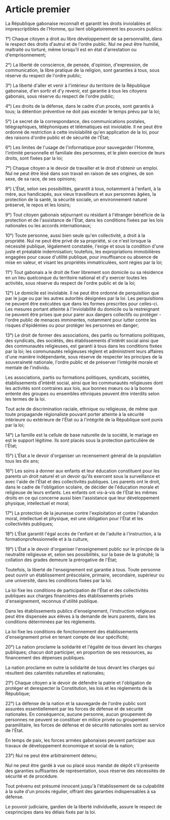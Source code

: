 # Article premier

La République gabonaise reconnaît et garantit les droits inviolables et imprescriptibles de l'Homme, qui lient obligatoirement les pouvoirs publics:

1°) Chaque citoyen a droit au libre développement de sa personnalité, dans le respect des droits d'autrui et de l'ordre public. Nul ne peut être humilié, maltraité ou torturé, même lorsqu'il est en état d'arrestation ou d'emprisonnement;

2°) La liberté de conscience, de pensée, d'opinion, d'expression, de communication,
la libre pratique de la religion, sont garanties à tous, sous réserve du respect de l'ordre public;

3°) La liberté d'aller et venir à l'intérieur du territoire de la République gabonaise, d'en
sortir et d'y revenir, est garantie à tous les citoyens gabonais, sous réserve du respect de l'ordre public;

4°) Les droits de la défense, dans le cadre d'un procès, sont garantis à tous; la détention préventive ne doit pas excéder le temps prévu par la loi;

5°) Le secret de la correspondance, des communications postales, télégraphiques, téléphoniques et télématiques est inviolable. Il ne peut être ordonné de restriction à cette inviolabilité qu'en application de la loi, pour des raisons d'ordre public et de sécurité de l'État;

6°) Les limites de l'usage de l'informatique pour sauvegarder l'Homme, l'intimité personnelle et familiale des personnes, et le plein exercice de leurs droits, sont fixées par la loi;

7°) Chaque citoyen a le devoir de travailler et le droit d'obtenir un emploi. Nul ne peut être lésé dans son travail en raison de ses origines, de son sexe, de sa race, de ses opinions;

8°) L'État, selon ses possibilités, garantit à tous, notamment à l'enfant, à la mère, aux handicapés, aux vieux travailleurs et aux personnes âgées, la protection de la santé, la sécurité sociale, un environnement naturel préservé, le repos et les loisirs;

9°) Tout citoyen gabonais séjournant ou résidant à l'étranger bénéficie de la protection et de l'assistance de l'État, dans les conditions fixées par les lois
nationales ou les accords internationaux;

10°) Toute personne, aussi bien seule qu'en collectivité, a droit à la propriété. Nul ne peut être privé de sa propriété, si ce n'est lorsque la nécessité publique, légalement constatée, l'exige et sous la condition d'une juste et préalable indemnisation; toutefois, les expropriations immobilières engagées pour cause d'utilité publique, pour insuffisance ou absence de mise en valeur, et visant les propriétés immatriculées, sont régies par la loi;

11°) Tout gabonais a le droit de fixer librement son domicile ou sa résidence en un lieu quelconque du territoire national et d'y exercer toutes les activités, sous réserve du respect de l'ordre public et de la loi;

12°) Le domicile est inviolable. Il ne peut être ordonné de perquisition que par le juge ou par les autres autorités désignées par la loi. Les perquisitions ne peuvent être exécutées que dans les formes prescrites pour celles-ci. Les mesures portant atteinte à l'inviolabilité du domicile ou la restreignant ne peuvent être prises que pour parer aux dangers collectifs ou protéger - l'ordre public de menaces imminentes, notamment pour lutter contre les risques d'épidémies ou pour protéger les personnes
en danger;

13°) Le droit de former des associations, des partis ou formations politiques, des syndicats, des sociétés, des établissements d'intérêt social ainsi que des
communautés religieuses, est garanti à tous dans les conditions fixées par la loi; les communautés religieuses règlent et administrent leurs affaires d'une manière
indépendante, sous réserve de respecter les principes de la souveraineté nationale, l'ordre public et de préserver l'intégrité morale et mentale de l'individu.

Les associations, partis ou formations politiques, syndicats, sociétés, établissements d’intérêt social, ainsi que les communautés religieuses dont les activités sont contraires aux lois, aux bonnes mœurs ou à la bonne entente des groupes ou ensembles ethniques peuvent être interdits selon les termes de la loi.

Tout acte de discrimination raciale, ethnique ou religieuse, de même que toute propagande régionaliste pouvant porter atteinte à la sécurité intérieure ou extérieure de l'État ou à l'intégrité de la République sont punis par la loi;

14°) La famille est la cellule de base naturelle de la société, le mariage en est le support légitime. Ils sont placés sous la protection particulière de l'État;

15°) L'État a le devoir d'organiser un recensement général de la population tous les dix ans;

16°) Les soins à donner aux enfants et leur éducation constituent pour les parents un droit naturel et un devoir qu'ils exercent sous la surveillance et avec l'aide de l'État et des collectivités publiques. Les parents ont le droit, dans le cadre de l'obligation scolaire, de décider de l'éducation morale et religieuse de leurs enfants. Les enfants ont vis-à-vis de l'État les mêmes droits en ce qui concerne aussi bien l'assistance que leur développement physique, intellectuel et moral;

17°) La protection de la jeunesse contre l'exploitation et contre l'abandon moral, intellectuel et physique, est une obligation pour l'État et les collectivités publiques;

18°) L'État garantit l'égal accès de l'enfant et de l'adulte à l'instruction, à la formationprofessionnelle et à la culture,

19°) L'État a le devoir d'organiser l'enseignement public sur le principe de la neutralité religieuse et, selon ses possibilités, sur la base de la gratuité; la collation
des grades demeure la prérogative de l'État;

Toutefois, la liberté de l'enseignement est garantie à tous. Toute personne peut ouvrir un établissement préscolaire, primaire, secondaire, supérieur ou une
université, dans les conditions fixées par la loi.

La loi fixe les conditions de participation de l'État et des collectivités publiques aux charges financières des établissements privés d'enseignement, reconnus d'utilité
publique.

Dans les établissements publics d'enseignement, l'instruction religieuse peut être dispensée aux élèves à la demande de leurs parents, dans les conditions
déterminées par les règlements.

La loi fixe les conditions de fonctionnement des établissements d'enseignement privé
en tenant compte de leur spécificité;

20°) La nation proclame la solidarité et l'égalité de tous devant les charges publiques; chacun doit participer, en proportion de ses ressources, au financement des
dépenses publiques.

La nation proclame en outre la solidarité de tous devant les charges qui résultent des
calamités naturelles et nationales;

21°) Chaque citoyen a le devoir de défendre la patrie et l'obligation de protéger et derespecter la Constitution, les lois et les règlements de la République;

22°) La défense de la nation et la sauvegarde de l'ordre public sont assurées essentiellement par les forces de défense et de sécurité nationales. En conséquence, aucune personne, aucun groupement de personnes ne peuvent se
constituer en milice privée ou groupement paramilitaire, les forces de défense et de sécurité nationales sont au service de l'État.

En temps de paix, les forces armées gabonaises peuvent participer aux travaux de développement économique et social de la nation;

23°) Nul ne peut être arbitrairement détenu;

Nul ne peut être gardé à vue ou placé sous mandat de dépôt s'il présente des garanties suffisantes de représentation, sous réserve des nécessités de sécurité et de procédure.

Tout prévenu est présumé innocent jusqu'à l'établissement de sa culpabilité à la suite d'un procès régulier, offrant des garanties indispensables à sa défense.

Le pouvoir judiciaire, gardien de la liberté individuelle, assure le respect de cesprincipes dans les délais fixés par  la loi.

